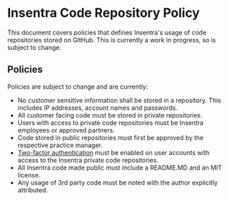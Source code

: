 # Insentra Code Repository Policy
This document covers policies that defines Insentra's usage of code repositories stored on GitHub. This is currently a work in progress, so is subject to change.

## Policies
Policies are subject to change and are currently:
* No customer sensitive information shall be stored in a repository. This includes IP addresses, account names and passwords.
* All customer facing code must be stored in private repositories.
* Users with access to private code repositories must be Insentra employees or approved partners.
* Code stored in public repositories must first be approved by the respective practice manager.
* [Two-factor authentication](https://github.com/settings/two_factor_authentication/configure) must be enabled on user accounts with access to the Insentra private code repositories.
* All Insentra code made public must include a README.MD and an MIT license.
* Any usage of 3rd party code must be noted with the author explicitly attributed.
